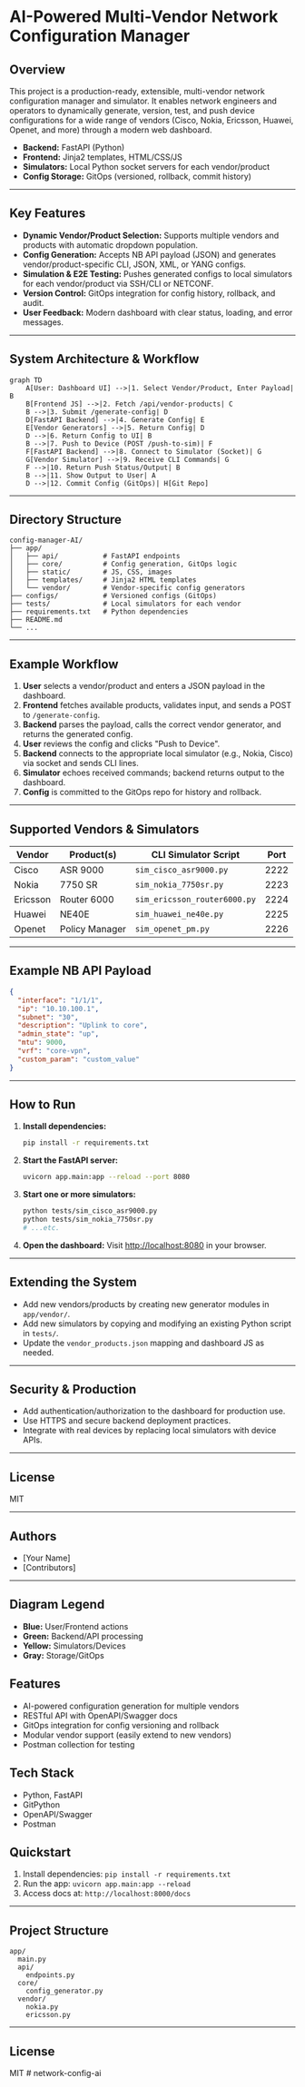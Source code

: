# AI-Powered Multi-Vendor Network Configuration Manager

## Overview

This project is a production-ready, extensible, multi-vendor network configuration manager and simulator. It enables network engineers and operators to dynamically generate, version, test, and push device configurations for a wide range of vendors (Cisco, Nokia, Ericsson, Huawei, Openet, and more) through a modern web dashboard.

- **Backend:** FastAPI (Python)
- **Frontend:** Jinja2 templates, HTML/CSS/JS
- **Simulators:** Local Python socket servers for each vendor/product
- **Config Storage:** GitOps (versioned, rollback, commit history)

---

## Key Features
- **Dynamic Vendor/Product Selection:** Supports multiple vendors and products with automatic dropdown population.
- **Config Generation:** Accepts NB API payload (JSON) and generates vendor/product-specific CLI, JSON, XML, or YANG configs.
- **Simulation & E2E Testing:** Pushes generated configs to local simulators for each vendor/product via SSH/CLI or NETCONF.
- **Version Control:** GitOps integration for config history, rollback, and audit.
- **User Feedback:** Modern dashboard with clear status, loading, and error messages.

---

## System Architecture & Workflow

```mermaid
graph TD
    A[User: Dashboard UI] -->|1. Select Vendor/Product, Enter Payload| B
    B[Frontend JS] -->|2. Fetch /api/vendor-products| C
    B -->|3. Submit /generate-config| D
    D[FastAPI Backend] -->|4. Generate Config| E
    E[Vendor Generators] -->|5. Return Config| D
    D -->|6. Return Config to UI| B
    B -->|7. Push to Device (POST /push-to-sim)| F
    F[FastAPI Backend] -->|8. Connect to Simulator (Socket)| G
    G[Vendor Simulator] -->|9. Receive CLI Commands| G
    F -->|10. Return Push Status/Output| B
    B -->|11. Show Output to User| A
    D -->|12. Commit Config (GitOps)| H[Git Repo]
```

---

## Directory Structure

```
config-manager-AI/
├── app/
│   ├── api/           # FastAPI endpoints
│   ├── core/          # Config generation, GitOps logic
│   ├── static/        # JS, CSS, images
│   ├── templates/     # Jinja2 HTML templates
│   └── vendor/        # Vendor-specific config generators
├── configs/           # Versioned configs (GitOps)
├── tests/             # Local simulators for each vendor
├── requirements.txt   # Python dependencies
├── README.md
└── ...
```

---

## Example Workflow

1. **User** selects a vendor/product and enters a JSON payload in the dashboard.
2. **Frontend** fetches available products, validates input, and sends a POST to `/generate-config`.
3. **Backend** parses the payload, calls the correct vendor generator, and returns the generated config.
4. **User** reviews the config and clicks "Push to Device".
5. **Backend** connects to the appropriate local simulator (e.g., Nokia, Cisco) via socket and sends CLI lines.
6. **Simulator** echoes received commands; backend returns output to the dashboard.
7. **Config** is committed to the GitOps repo for history and rollback.

---

## Supported Vendors & Simulators

| Vendor    | Product(s)         | CLI Simulator Script         | Port  |
|-----------|--------------------|-----------------------------|-------|
| Cisco     | ASR 9000           | `sim_cisco_asr9000.py`      | 2222  |
| Nokia     | 7750 SR            | `sim_nokia_7750sr.py`       | 2223  |
| Ericsson  | Router 6000        | `sim_ericsson_router6000.py`| 2224  |
| Huawei    | NE40E              | `sim_huawei_ne40e.py`       | 2225  |
| Openet    | Policy Manager     | `sim_openet_pm.py`          | 2226  |

---

## Example NB API Payload

```json
{
  "interface": "1/1/1",
  "ip": "10.10.100.1",
  "subnet": "30",
  "description": "Uplink to core",
  "admin_state": "up",
  "mtu": 9000,
  "vrf": "core-vpn",
  "custom_param": "custom_value"
}
```

---

## How to Run

1. **Install dependencies:**
   ```bash
   pip install -r requirements.txt
   ```
2. **Start the FastAPI server:**
   ```bash
   uvicorn app.main:app --reload --port 8080
   ```
3. **Start one or more simulators:**
   ```bash
   python tests/sim_cisco_asr9000.py
   python tests/sim_nokia_7750sr.py
   # ...etc.
   ```
4. **Open the dashboard:**
   Visit [http://localhost:8080](http://localhost:8080) in your browser.

---

## Extending the System
- Add new vendors/products by creating new generator modules in `app/vendor/`.
- Add new simulators by copying and modifying an existing Python script in `tests/`.
- Update the `vendor_products.json` mapping and dashboard JS as needed.

---

## Security & Production
- Add authentication/authorization to the dashboard for production use.
- Use HTTPS and secure backend deployment practices.
- Integrate with real devices by replacing local simulators with device APIs.

---

## License
MIT

---

## Authors
- [Your Name]
- [Contributors]

---

## Diagram Legend
- **Blue:** User/Frontend actions
- **Green:** Backend/API processing
- **Yellow:** Simulators/Devices
- **Gray:** Storage/GitOps

## Features
- AI-powered configuration generation for multiple vendors
- RESTful API with OpenAPI/Swagger docs
- GitOps integration for config versioning and rollback
- Modular vendor support (easily extend to new vendors)
- Postman collection for testing

## Tech Stack
- Python, FastAPI
- GitPython
- OpenAPI/Swagger
- Postman

## Quickstart
1. Install dependencies: `pip install -r requirements.txt`
2. Run the app: `uvicorn app.main:app --reload`
3. Access docs at: `http://localhost:8000/docs`

---

## Project Structure
```
app/
  main.py
  api/
    endpoints.py
  core/
    config_generator.py
  vendor/
    nokia.py
    ericsson.py
```

---

## License
MIT
#   n e t w o r k - c o n f i g - a i  
 